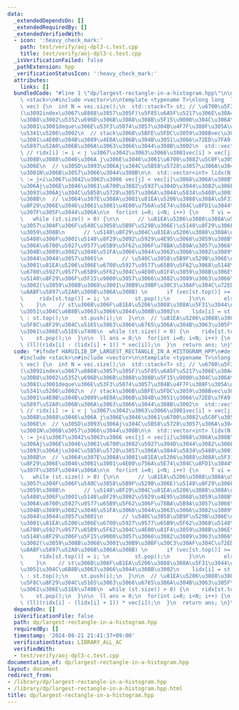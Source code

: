 ```yaml
---
data:
  _extendedDependsOn: []
  _extendedRequiredBy: []
  _extendedVerifiedWith:
  - icon: ':heavy_check_mark:'
    path: test/verify/aoj-dpl3-c.test.cpp
    title: test/verify/aoj-dpl3-c.test.cpp
  _isVerificationFailed: false
  _pathExtension: hpp
  _verificationStatusIcon: ':heavy_check_mark:'
  attributes:
    links: []
  bundledCode: "#line 1 \"dp/largest-rectangle-in-a-histogram.hpp\"\n\n\n#include\
    \ <stack>\n#include <vector>\n\ntemplate <typename T>\nlong long  largest_reactangle_in_a_histogram(std::vector<T>&\
    \ vec) {\n  int N = vec.size();\n  std::stack<T> st; // \u6700\u5F31\u756A\u9577\
    (\u3092index\u3067\u8868\u3057\u305F)\u5F85\u6A5F\u5217\u306E\u30A4\u30E1\u30FC\
    \u30B8\u3002\u5352\u696D\u306B\u3088\u308B\u5F15\u9000\u304C\u306A\u3044\u305F\
    \u3081\u3001deque\u306E\u53F3\u5074\u3057\u304B\u4F7F\u308F\u305A\u3001stack\u3067\
    \u5341\u5206\u3002\n  // stack\u306B\u5BFE\u5FDC\u3059\u308Bvec\u306E\u5024\u306F\
    \u3001\u4E0B\u304B\u3089\u4E0A\u306B\u304B\u3051\u3066\u72ED\u7FA9(!!)\u5358\u8ABF\
    \u5897\u52A0\u306B\u306A\u3063\u3066\u3044\u308B\u3002\n  std::vector<int> ridx(N);\
    \ // ridx[i] := i < j \u3067\u3042\u3063\u3066\u3001vec[i] > vec[j] \u3068\u306A\
    \u308B\u3088\u3046\u306A j\u306E\u3046\u3061\u6700\u3082\u5C0F\u3055\u3044\u3082\
    \u306E\n  // \u305D\u3093\u306Aj\u304C\u5B58\u5728\u3057\u306A\u3044\u5834\u5408\
    \u3001N\u306B\u3057\u3066\u3044\u308B\n\n  std::vector<int> lidx(N, -1); // lidx[i]\
    \ := j<i\u3067\u3042\u3063\u3066 vec[j] < vec[i]\u3068\u306A\u308B\u3088\u3046\
    \u306Aj\u306E\u3046\u3061\u6700\u3082\u5927\u304D\u3044\u3082\u306E \n  // \u305D\
    \u3093\u306Aj\u304C\u5B58\u5728\u3057\u306A\u3044\u5834\u5408\u3001-1\u3068\u3059\
    \u308B\n  // \u3064\u307E\u308A\u3001\u81EA\u5206\u3088\u308A\u5F31\u3044\u5148\
    \u8F29\u306E\u3046\u3061\u3001\u4E00\u756A\u5E74\u304C\u8FD1\u3044\u4EBA\u3001\
    \u307F\u305F\u3044\u306A\n\n  for(int i=0; i<N; i++) {\n    T vi = vec[i];\n \
    \   while (st.size() > 0) {\n\n      // \u81EA\u5206\u3088\u308A\u5F37\u3044(\u3082\
    \u3057\u304F\u306F\u540C\u3058\u5B9F\u529B\u306E)\u5148\u8F29\u306F\u5F15\u9000\
    \u3059\u308B\n      // \u5148\u8F29\u304C\u81EA\u5206\u3088\u308A\u5F37\u3044\u5834\
    \u5408\u306F\u3001\u5148\u8F29\u3092\u5929\u4E95\u3068\u3059\u308B\u3088\u3046\
    \u306A\u6700\u5927\u9577\u65B9\u5F62\u306F\u78BA\u5B9A\u3057\u3066\u3044\u308B\
    \u304B\u3089\u3082\u3046\u51FA\u3066\u3044\u3063\u3066\u3082\u3089\u3063\u3066\
    \u3044\u3044\u3057\u3001\n      // \u540C\u3058\u5B9F\u529B\u306E\u3068\u304D\u306F\
    \u3001\u81EA\u5206\u306E\u6700\u5927\u9577\u65B9\u5F62\u3068\u5148\u8F29\u306E\
    \u6700\u5927\u9577\u65B9\u5F62\u304C\u4E00\u81F4\u3059\u308B\u306E\u3067\u3001\
    \u5148\u8F29\u306F\u5F15\u9000\u3057\u3066\u3082\u3089\u3063\u3066\u3044\u3044\
    \u3002(\u3059\u308B\u3068\u3001\u30B9\u30BF\u30C3\u30AF\u304C\u72ED\u7FA9\u5358\
    \u8ABF\u5897\u52A0\u306B\u306A\u308B) \n      if (vec[st.top()] >= vi) {\n   \
    \     ridx[st.top()] = i; \n        st.pop();\n      }\n\n      else break; \n\
    \    }\n    // st\u306B\u306F\u81EA\u5206\u3088\u308A\u5F31\u3044\u5148\u8F29\u3060\
    \u3051\u304C\u6B8B\u3063\u3066\u3044\u308B\u3002\n    lidx[i] = st.empty() ? -1\
    \ : st.top();\n    st.push(i);\n  }\n\n  // \u81EA\u5206\u3088\u308A\u5F31\u3044\
    \u5F8C\u8F29\u304C\u5165\u3063\u3066\u6765\u306A\u304B\u3063\u305F\u4EBA\u305F\
    \u3061\u306E\u51E6\u7406\n  while (st.size() > 0) {\n    ridx[st.top()] = N;\n\
    \    st.pop();\n  }\n\n  ll ans = 0;\n  for(int i=0; i<N; i++) {\n    chmax(ans,\
    \ (ll)(ridx[i] - (lidx[i] + 1)) * vec[i]);\n  }\n  return ans; \n}\n\n"
  code: "#ifndef HARUILIB_DP_LARGEST_RECTANGLE_IN_A_HISTOGRAM_HPP\n#define HARUILIB_DP_LARGEST_RECTANGLE_IN_A_HISTOGRAM_HPP\n\
    #include <stack>\n#include <vector>\n\ntemplate <typename T>\nlong long  largest_reactangle_in_a_histogram(std::vector<T>&\
    \ vec) {\n  int N = vec.size();\n  std::stack<T> st; // \u6700\u5F31\u756A\u9577\
    (\u3092index\u3067\u8868\u3057\u305F)\u5F85\u6A5F\u5217\u306E\u30A4\u30E1\u30FC\
    \u30B8\u3002\u5352\u696D\u306B\u3088\u308B\u5F15\u9000\u304C\u306A\u3044\u305F\
    \u3081\u3001deque\u306E\u53F3\u5074\u3057\u304B\u4F7F\u308F\u305A\u3001stack\u3067\
    \u5341\u5206\u3002\n  // stack\u306B\u5BFE\u5FDC\u3059\u308Bvec\u306E\u5024\u306F\
    \u3001\u4E0B\u304B\u3089\u4E0A\u306B\u304B\u3051\u3066\u72ED\u7FA9(!!)\u5358\u8ABF\
    \u5897\u52A0\u306B\u306A\u3063\u3066\u3044\u308B\u3002\n  std::vector<int> ridx(N);\
    \ // ridx[i] := i < j \u3067\u3042\u3063\u3066\u3001vec[i] > vec[j] \u3068\u306A\
    \u308B\u3088\u3046\u306A j\u306E\u3046\u3061\u6700\u3082\u5C0F\u3055\u3044\u3082\
    \u306E\n  // \u305D\u3093\u306Aj\u304C\u5B58\u5728\u3057\u306A\u3044\u5834\u5408\
    \u3001N\u306B\u3057\u3066\u3044\u308B\n\n  std::vector<int> lidx(N, -1); // lidx[i]\
    \ := j<i\u3067\u3042\u3063\u3066 vec[j] < vec[i]\u3068\u306A\u308B\u3088\u3046\
    \u306Aj\u306E\u3046\u3061\u6700\u3082\u5927\u304D\u3044\u3082\u306E \n  // \u305D\
    \u3093\u306Aj\u304C\u5B58\u5728\u3057\u306A\u3044\u5834\u5408\u3001-1\u3068\u3059\
    \u308B\n  // \u3064\u307E\u308A\u3001\u81EA\u5206\u3088\u308A\u5F31\u3044\u5148\
    \u8F29\u306E\u3046\u3061\u3001\u4E00\u756A\u5E74\u304C\u8FD1\u3044\u4EBA\u3001\
    \u307F\u305F\u3044\u306A\n\n  for(int i=0; i<N; i++) {\n    T vi = vec[i];\n \
    \   while (st.size() > 0) {\n\n      // \u81EA\u5206\u3088\u308A\u5F37\u3044(\u3082\
    \u3057\u304F\u306F\u540C\u3058\u5B9F\u529B\u306E)\u5148\u8F29\u306F\u5F15\u9000\
    \u3059\u308B\n      // \u5148\u8F29\u304C\u81EA\u5206\u3088\u308A\u5F37\u3044\u5834\
    \u5408\u306F\u3001\u5148\u8F29\u3092\u5929\u4E95\u3068\u3059\u308B\u3088\u3046\
    \u306A\u6700\u5927\u9577\u65B9\u5F62\u306F\u78BA\u5B9A\u3057\u3066\u3044\u308B\
    \u304B\u3089\u3082\u3046\u51FA\u3066\u3044\u3063\u3066\u3082\u3089\u3063\u3066\
    \u3044\u3044\u3057\u3001\n      // \u540C\u3058\u5B9F\u529B\u306E\u3068\u304D\u306F\
    \u3001\u81EA\u5206\u306E\u6700\u5927\u9577\u65B9\u5F62\u3068\u5148\u8F29\u306E\
    \u6700\u5927\u9577\u65B9\u5F62\u304C\u4E00\u81F4\u3059\u308B\u306E\u3067\u3001\
    \u5148\u8F29\u306F\u5F15\u9000\u3057\u3066\u3082\u3089\u3063\u3066\u3044\u3044\
    \u3002(\u3059\u308B\u3068\u3001\u30B9\u30BF\u30C3\u30AF\u304C\u72ED\u7FA9\u5358\
    \u8ABF\u5897\u52A0\u306B\u306A\u308B) \n      if (vec[st.top()] >= vi) {\n   \
    \     ridx[st.top()] = i; \n        st.pop();\n      }\n\n      else break; \n\
    \    }\n    // st\u306B\u306F\u81EA\u5206\u3088\u308A\u5F31\u3044\u5148\u8F29\u3060\
    \u3051\u304C\u6B8B\u3063\u3066\u3044\u308B\u3002\n    lidx[i] = st.empty() ? -1\
    \ : st.top();\n    st.push(i);\n  }\n\n  // \u81EA\u5206\u3088\u308A\u5F31\u3044\
    \u5F8C\u8F29\u304C\u5165\u3063\u3066\u6765\u306A\u304B\u3063\u305F\u4EBA\u305F\
    \u3061\u306E\u51E6\u7406\n  while (st.size() > 0) {\n    ridx[st.top()] = N;\n\
    \    st.pop();\n  }\n\n  ll ans = 0;\n  for(int i=0; i<N; i++) {\n    chmax(ans,\
    \ (ll)(ridx[i] - (lidx[i] + 1)) * vec[i]);\n  }\n  return ans; \n}\n#endif //HARUILIB_DP_LARGEST_RECTANGLE_IN_A_HISTOGRAM_HPP"
  dependsOn: []
  isVerificationFile: false
  path: dp/largest-rectangle-in-a-histogram.hpp
  requiredBy: []
  timestamp: '2024-08-21 21:41:37+09:00'
  verificationStatus: LIBRARY_ALL_AC
  verifiedWith:
  - test/verify/aoj-dpl3-c.test.cpp
documentation_of: dp/largest-rectangle-in-a-histogram.hpp
layout: document
redirect_from:
- /library/dp/largest-rectangle-in-a-histogram.hpp
- /library/dp/largest-rectangle-in-a-histogram.hpp.html
title: dp/largest-rectangle-in-a-histogram.hpp
---
```

